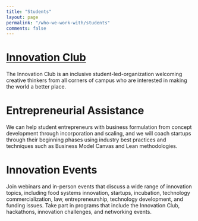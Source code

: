 ```yaml
---
title: "Students"
layout: page
permalink: "/who-we-work-with/students"
comments: false
---
```

# <a href="/NIU-Innovation-Club">Innovation Club</a> <br>
The Innovation Club is an inclusive student-led-organization welcoming creative thinkers from all corners of campus who are interested in making the world a better place.<br>

# Entrepreneurial Assistance <br>
We can help student entrepreneurs with business formulation from concept development through incorporation and scaling, and we will coach startups through their beginning phases using industry best practices and techniques such as Business Model Canvas and Lean methodologies.<br>

# Innovation Events <br>
Join webinars and in-person events that discuss a wide range of innovation topics, including food systems innovation, startups, incubation, technology commercialization, law, entrepreneurship, technology development, and funding issues. Take part in programs that include the Innovation Club, hackathons, innovation challenges, and networking events. <br>
